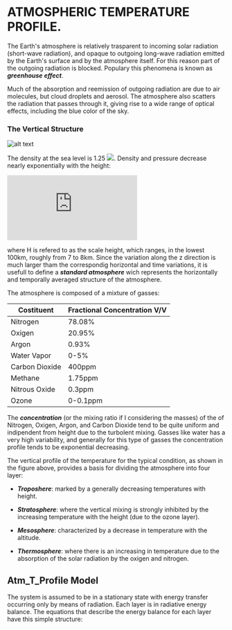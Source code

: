 # ATMOSPHERIC TEMPERATURE PROFILE.

The Earth's atmosphere is relatively trasparent to incoming solar radiation (short-wave radiation), and opaque to outgoing long-wave radiation 
emitted by the Earth's surface and by the atmosphere itself. For this reason part of the outgoing radiation is blocked. Populary this phenomena 
is known as ***greenhouse effect***.

Much of the absorption and reemission of outgoing radiation are due to air molecules, but cloud droplets and aerosol. The atmosphere also scatters
the radiation that passes through it, giving rise to a wide range of optical effects, including the blue color of the sky.

### The Vertical Structure
![alt text](https://github.com/Michele231/Esame_Software/blob/master/Figure/Atm_TEmperature_Profile.png "Atmosphere mean temperature profile")

The density at the sea level is  1.25 ![](http://www.sciweavers.org/upload/Tex2Img_1593036352/render.png). 
Density and pressure decrease nearly exponentially with the height:

![Pressure profile](https://latex.codecogs.com/gif.latex?p%20%3D%20p_0%5E%7B-z/H%7D)

where H is refered to as the scale height, which ranges, in the lowest 100km, roughly from 7 to 8km. Since the variation along the z direction
is much larger tham the correspondig horizontal and time variations, it is usefull to define a ***standard atmosphere*** wich represents the 
horizontally and temporally averaged structure of the atmosphere.

The atmosphere is composed of a mixture of gasses:


| Costituent     | Fractional Concentration         V/V |
|----------------|--------------------------------------|
| Nitrogen       |                78.08%                |
| Oxigen         |                20.95%                |
| Argon          |                 0.93%                |
| Water Vapor    |                 0-5%                 |
| Carbon Dioxide |                400ppm                |
| Methane        |                1.75ppm               |
| Nitrous Oxide  |                0.3ppm                |
| Ozone          |               0-0.1ppm               |

The ***concentration*** (or the mixing ratio if I considering the masses) of the of Nitrogen, Oxigen, Argon, and Carbon Dioxide tend 
to be quite uniform and indipendent from height due to the turbolent mixing. Gasses like water has a very high variability, and generally 
for this type of gasses the concentration profile tends to be exponential decreasing.

The vertical profile of the temperature for the typical condition, as shown in the figure above, provides a basis for dividing the atmosphere
into four layer:

* ***Troposhere***: marked by a generally decreasing temperatures with height.

* ***Stratosphere***: where the vertical mixing is strongly inhibited by the increasing temperature with the height (due to the ozone layer).

* ***Mesosphere***: characterized by a decrease in temperature with the altitude.

* ***Thermosphere***: where there is an increasing in temperature due to the absorption of the solar radiation by the oxigen and nitrogen.

## Atm_T_Profile Model


The system is assumed to be in a stationary state with energy transfer occurring only by means of radiation. 
Each layer is in radiative energy balance. The equations that describe the energy balance for each layer have this simple structure:

